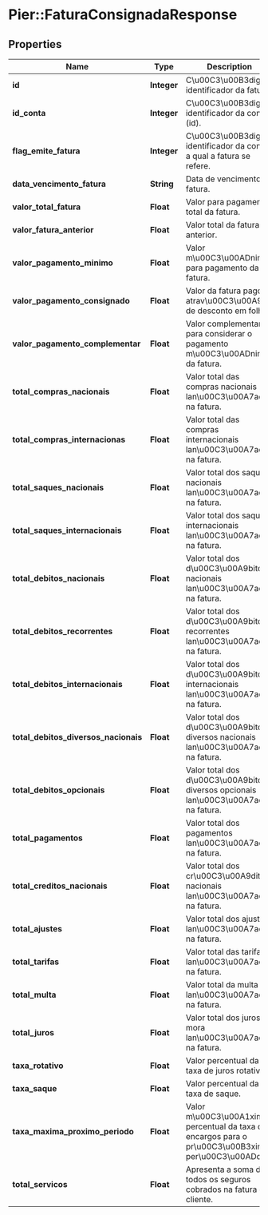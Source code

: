 # Pier::FaturaConsignadaResponse

## Properties
Name | Type | Description | Notes
------------ | ------------- | ------------- | -------------
**id** | **Integer** | C\u00C3\u00B3digo identificador da fatura. | [optional] 
**id_conta** | **Integer** | C\u00C3\u00B3digo identificador da conta (id). | [optional] 
**flag_emite_fatura** | **Integer** | C\u00C3\u00B3digo identificador da conta a qual a fatura se refere. | [optional] 
**data_vencimento_fatura** | **String** | Data de vencimento da fatura. | [optional] 
**valor_total_fatura** | **Float** | Valor para pagamento total da fatura. | [optional] 
**valor_fatura_anterior** | **Float** | Valor total da fatura anterior. | [optional] 
**valor_pagamento_minimo** | **Float** | Valor m\u00C3\u00ADnimo para pagamento da fatura. | [optional] 
**valor_pagamento_consignado** | **Float** | Valor da fatura pago atrav\u00C3\u00A9s de desconto em folha. | [optional] 
**valor_pagamento_complementar** | **Float** | Valor complementar para considerar o pagamento m\u00C3\u00ADnimo da fatura. | [optional] 
**total_compras_nacionais** | **Float** | Valor total das compras nacionais lan\u00C3\u00A7adas na fatura. | [optional] 
**total_compras_internacionas** | **Float** | Valor total das compras internacionais lan\u00C3\u00A7adas na fatura. | [optional] 
**total_saques_nacionais** | **Float** | Valor total dos saques nacionais lan\u00C3\u00A7ados na fatura. | [optional] 
**total_saques_internacionais** | **Float** | Valor total dos saques internacionais lan\u00C3\u00A7ados na fatura. | [optional] 
**total_debitos_nacionais** | **Float** | Valor total dos d\u00C3\u00A9bitos nacionais lan\u00C3\u00A7ados na fatura. | [optional] 
**total_debitos_recorrentes** | **Float** | Valor total dos d\u00C3\u00A9bitos recorrentes lan\u00C3\u00A7ados na fatura. | [optional] 
**total_debitos_internacionais** | **Float** | Valor total dos d\u00C3\u00A9bitos internacionais lan\u00C3\u00A7ados na fatura. | [optional] 
**total_debitos_diversos_nacionais** | **Float** | Valor total dos d\u00C3\u00A9bitos diversos nacionais lan\u00C3\u00A7ados na fatura. | [optional] 
**total_debitos_opcionais** | **Float** | Valor total dos d\u00C3\u00A9bitos diversos opcionais lan\u00C3\u00A7ados na fatura. | [optional] 
**total_pagamentos** | **Float** | Valor total dos pagamentos lan\u00C3\u00A7ados na fatura. | [optional] 
**total_creditos_nacionais** | **Float** | Valor total dos cr\u00C3\u00A9ditos nacionais lan\u00C3\u00A7ados na fatura. | [optional] 
**total_ajustes** | **Float** | Valor total dos ajustes lan\u00C3\u00A7ados na fatura. | [optional] 
**total_tarifas** | **Float** | Valor total das tarifas lan\u00C3\u00A7adas na fatura. | [optional] 
**total_multa** | **Float** | Valor total da multa lan\u00C3\u00A7ada na fatura. | [optional] 
**total_juros** | **Float** | Valor total dos juros de mora lan\u00C3\u00A7ados na fatura. | [optional] 
**taxa_rotativo** | **Float** | Valor percentual da taxa de juros rotativos. | [optional] 
**taxa_saque** | **Float** | Valor percentual da taxa de saque. | [optional] 
**taxa_maxima_proximo_periodo** | **Float** | Valor m\u00C3\u00A1ximo percentual da taxa de encargos para o pr\u00C3\u00B3ximo per\u00C3\u00ADodo. | [optional] 
**total_servicos** | **Float** | Apresenta a soma de todos os seguros cobrados na fatura do cliente. | 



